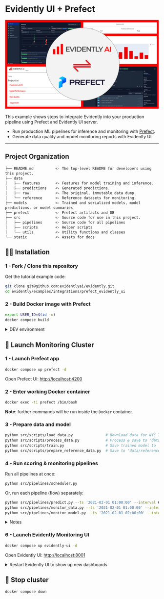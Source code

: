 # Evidently UI + Prefect

![Evidently () + Prefect](static/preview.png "Dashboard preview")

This example shows steps to integrate Evidently into your production pipeline using Prefect and Evidently UI server.

- Run production ML pipelines for inference and monitoring with [Prefect](https://www.prefect.io/). 
- Generate data quality and model monitoring reports with Evidenlty UI


--------
Project Organization
------------

    ├── README.md          <- The top-level README for developers using this project.
    ├── data
    │   ├── features       <- Features for model training and inference.
    │   ├── predictions    <- Generated predictions.
    │   ├── raw            <- The original, immutable data dump.
    │   └── reference      <- Reference datasets for monitoring.
    ├── models             <- Trained and serialized models, model predictions, or model summaries
    ├── prefect            <- Prefect artifacts and DB
    ├── src                <- Source code for use in this project.
    │   ├── pipelines      <- Source code for all pipelines
    │   ├── scripts        <- Helper scripts
    │   └── utils          <- Utility functions and classes 
    └── static             <- Assets for docs 


## :woman_technologist: Installation

### 1 - Fork / Clone this repository

Get the tutorial example code:

```bash
git clone git@github.com:evidentlyai/evidently.git
cd evidently/examples/integrations/prefect_evidently_ui
```

### 2 - Build Docker image with Prefect

```bash
export USER_ID=$(id -u)
docker compose build
```

<details>
<summary>DEV environment</summary>

Create virtual environment named `.venv` and install python libraries

```bash
python3 -m venv .venv
echo "export PYTHONPATH=$PWD" >> .venv/bin/activate
source .venv/bin/activate
pip install --upgrade pip setuptools wheel
pip install -r requirements.txt
``` 
</details>

## :rocket: Launch Monitoring Cluster

### 1 - Launch Prefect app

```bash
docker compose up prefect -d
```

Open Prefect UI: [http://localhost:4200](http://localhost:4200)


### 2 - Enter working Docker container

```bash
docker exec -ti prefect /bin/bash
```

**Note**: further commands will be run inside the `Docker` container.


### 3 - Prepare data and model

```bash 
python src/scripts/load_data.py               # Download data for NYC Taxi to 'data/raw'
python src/scripts/process_data.py            # Process & save to 'data/features/'
python src/scripts/train.py                   # Save trained model to 'models/' 
python src/scripts/prepare_reference_data.py  # Save to 'data/reference'
```

### 4 - Run scoring & monitoring pipelines

Run all pipelines at once:

```bash 
python src/pipelines/scheduler.py
```

Or, run each pipeline (flow) separately:

```bash
python src/pipelines/predict.py --ts '2021-02-01 01:00:00' --interval 60
python src/pipelines/monitor_data.py --ts '2021-02-01 01:00:00' --interval 60
python src/pipelines/monitor_model.py --ts '2021-02-01 02:00:00' --interval 60

```

<details>
<summary>Notes</summary>

-  It's expected to run the `predict` pipeline before monitoring pipelines for each timestamp `--ts` 
- `monitor_model` pipeline requires ground truth data to test the quality of predictions. We assume that these labels are available for the previous period. The earliest date to run `monitor_model` is '2021-02-01 02:00:00'
- When you design a new project (dashboard) or add panels to existing one, you need to update Evidently UI.
    ```bash
    python src/scripts/update_dashboards.py
    ```

</details>

### 6 - Launch Evidently Monitoring UI

```bash
docker compose up evidently-ui -d
```

Open Evidently UI: [http://localhost:8001](http://localhost:8001)

<details>
<summary>Restart Evidently UI to show up new dashboards</summary>

- In case you add a new project (dashboard) and can't see it in the UI:

    ```bash
    docker compose restart evidently-ui
    ```
</details>



## :checkered_flag: Stop cluster

```bash
docker compose down
```
